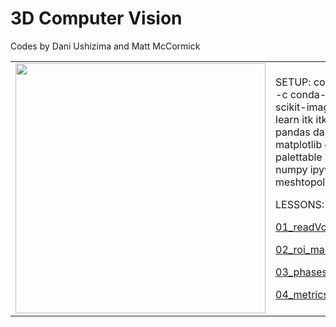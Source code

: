 3D Computer Vision
==================

Codes by Dani Ushizima and Matt McCormick

<table border="0">
 <tr>
    <td><img src="https://github.com/dani-lbnl/DXC2020/blob/master/images/archaelogical_concrete.png" width="400">
    </td>
    <td>
      <p> SETUP: conda install -c conda-forge scikit-image scikit-learn itk itkwidgets pandas dask toolz matplotlib colorcet palettable scipy numpy ipywebrtc itk-meshtopolydata
      <p> LESSONS:
      <p> <a href='https://github.com/dani-lbnl/DXC2020/blob/master/code/01_readVolume.ipynb'>01_readVolume.ipynb </a>
      <p> <a href='https://github.com/dani-lbnl/DXC2020/blob/master/code/02_roi_mask.ipynb'>02_roi_mask.ipynb </a>
      <p> <a href='https://github.com/dani-lbnl/DXC2020/blob/master/code/03_phasesML.ipynb'>03_phasesML.ipynb </a>
      <p> <a href='https://github.com/dani-lbnl/DXC2020/blob/master/code/04_metricsML.ipynb'>04_metricsML.ipynb </a>
    </td>
 </tr>
</table>
